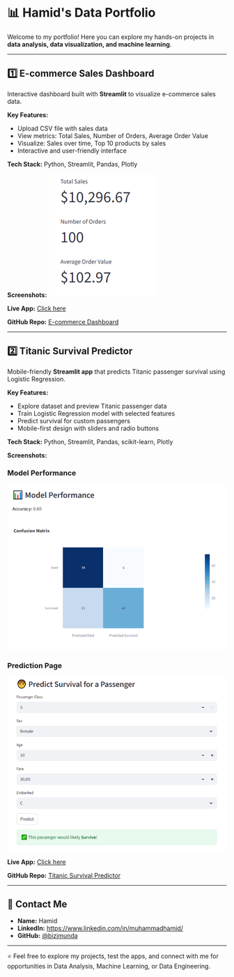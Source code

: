 # 📊 Hamid's Data Portfolio

Welcome to my portfolio! Here you can explore my hands-on projects in **data analysis, data visualization, and machine learning**.

---

## 1️⃣ E-commerce Sales Dashboard

Interactive dashboard built with **Streamlit** to visualize e-commerce sales data.

**Key Features:**
- Upload CSV file with sales data
- View metrics: Total Sales, Number of Orders, Average Order Value
- Visualize: Sales over time, Top 10 products by sales
- Interactive and user-friendly interface

**Tech Stack:** Python, Streamlit, Pandas, Plotly

**Screenshots:**
![Dashboard Screenshot](https://raw.githubusercontent.com/bizimunda/E-commerce-dashboard/main/sales.png)

**Live App:** [Click here](https://e-commerce-dashboard-fyydxhvghku8nxuywfp2jv.streamlit.app/)

**GitHub Repo:** [E-commerce Dashboard](https://github.com/bizimunda/E-commerce-dashboard)

---

## 2️⃣ Titanic Survival Predictor

Mobile-friendly **Streamlit app** that predicts Titanic passenger survival using Logistic Regression.

**Key Features:**
- Explore dataset and preview Titanic passenger data
- Train Logistic Regression model with selected features
- Predict survival for custom passengers
- Mobile-first design with sliders and radio buttons

**Tech Stack:** Python, Streamlit, Pandas, scikit-learn, Plotly

**Screenshots:**
### Model Performance
![Model Performance](https://raw.githubusercontent.com/bizimunda/Titanic-Survival-Predictor-app-ML-/main/model_performance.png)

### Prediction Page
![Prediction Page](https://raw.githubusercontent.com/bizimunda/Titanic-Survival-Predictor-app-ML-/main/predictor_survival.png)

**Live App:** [Click here](https://hamid-titanic-survival-predictor-app.streamlit.app/)

**GitHub Repo:** [Titanic Survival Predictor](https://github.com/bizimunda/Titanic-Survival-Predictor-app-ML-)

---

## 📌 Contact Me
- **Name:** Hamid
- **LinkedIn:** <https://www.linkedin.com/in/muhammadhamid/>
- **GitHub:** [@bizimunda](https://github.com/bizimunda)

---

⭐ Feel free to explore my projects, test the apps, and connect with me for opportunities in Data Analysis, Machine Learning, or Data Engineering.

